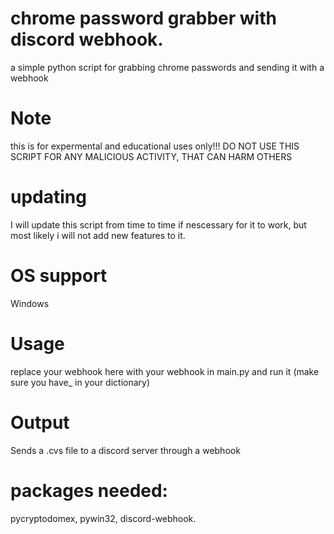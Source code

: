 # chrome password grabber with discord webhook.
a simple python script for grabbing chrome passwords and sending it with a webhook

# Note
this is for expermental and educational uses only!!!
DO NOT USE THIS SCRIPT FOR ANY MALICIOUS ACTIVITY, THAT CAN HARM OTHERS

# updating
I will update this script from time to time if nescessary for it to work, but most likely i will not add new features to it.

# OS support
Windows

# Usage
replace your webhook here with your webhook in main.py and run it (make sure you have_ in your dictionary)

# Output
Sends a .cvs file to a discord server through a webhook

# packages needed:
pycryptodomex,
pywin32,
discord-webhook.
